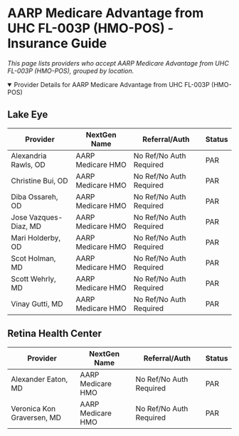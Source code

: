 # AARP Medicare Advantage from UHC FL-003P (HMO-POS) - Insurance Guide

*This page lists providers who accept AARP Medicare Advantage from UHC FL-003P (HMO-POS), grouped by location.*

<details open><summary>Provider Details for AARP Medicare Advantage from UHC FL-003P (HMO-POS)</summary>

## Lake Eye 

| Provider | NextGen Name | Referral/Auth | Status |
|----------|-------------|--------------|--------|
| Alexandria Rawls, OD | AARP Medicare HMO | No Ref/No Auth Required | PAR |
| Christine Bui, OD | AARP Medicare HMO | No Ref/No Auth Required | PAR |
| Diba Ossareh, OD | AARP Medicare HMO | No Ref/No Auth Required | PAR |
| Jose Vazques-Diaz, MD | AARP Medicare HMO | No Ref/No Auth Required | PAR |
| Mari Holderby, OD | AARP Medicare HMO | No Ref/No Auth Required | PAR |
| Scot Holman, MD | AARP Medicare HMO | No Ref/No Auth Required | PAR |
| Scott Wehrly, MD | AARP Medicare HMO | No Ref/No Auth Required | PAR |
| Vinay Gutti, MD | AARP Medicare HMO | No Ref/No Auth Required | PAR |

## Retina Health Center

| Provider | NextGen Name | Referral/Auth | Status |
|----------|-------------|--------------|--------|
| Alexander Eaton, MD | AARP Medicare HMO | No Ref/No Auth Required | PAR |
| Veronica Kon Graversen, MD | AARP Medicare HMO | No Ref/No Auth Required | PAR |

</details>

